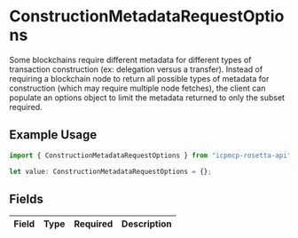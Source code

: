 # ConstructionMetadataRequestOptions

Some blockchains require different metadata for different types of transaction construction (ex: delegation versus a transfer). Instead of requiring a blockchain node to return all possible types of metadata for construction (which may require multiple node fetches), the client can populate an options object to limit the metadata returned to only the subset required.

## Example Usage

```typescript
import { ConstructionMetadataRequestOptions } from "icpmcp-rosetta-api";

let value: ConstructionMetadataRequestOptions = {};
```

## Fields

| Field       | Type        | Required    | Description |
| ----------- | ----------- | ----------- | ----------- |